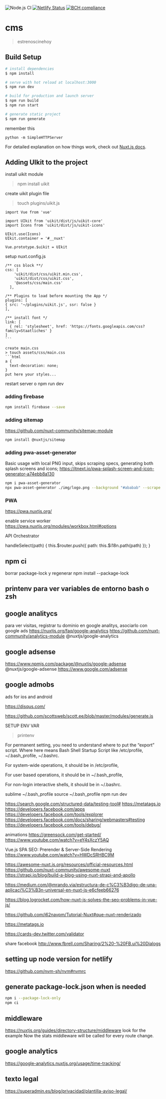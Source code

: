 ![Node.js CI](https://github.com/amartinm7/nuxt-cms/workflows/Node.js%20CI/badge.svg)
[![Netlify Status](https://api.netlify.com/api/v1/badges/c815d4bf-379f-425d-9248-8ca13e0c93a3/deploy-status)](https://app.netlify.com/sites/estrenoscinehoy/deploys)
[![BCH compliance](https://bettercodehub.com/edge/badge/amartinm7/nuxt-cms?branch=master)](https://bettercodehub.com/)

# cms

> estrenoscinehoy

## Build Setup

``` bash
# install dependencies
$ npm install

# serve with hot reload at localhost:3000
$ npm run dev

# build for production and launch server
$ npm run build
$ npm run start

# generate static project
$ npm run generate
```

remember this
````
python -m SimpleHTTPServer
````


For detailed explanation on how things work, check out [Nuxt.js docs](https://nuxtjs.org).


## Adding UIkit to the project

install uikit module
> npm install uikit

create uikit plugin file
> touch plugins/uikit.js
```nodejs
import Vue from 'vue'

import UIkit from 'uikit/dist/js/uikit-core'  
import Icons from 'uikit/dist/js/uikit-icons'

UIkit.use(Icons)  
UIkit.container = '#__nuxt'

Vue.prototype.$uikit = UIkit  
``` 

setup nuxt.config.js
````nodejs
/** css block **/
css: [  
    'uikit/dist/css/uikit.min.css',
    'uikit/dist/css/uikit.css',
    '@assets/css/main.css'
  ],

/** Plugins to load before mounting the App */
plugins: [
{ src: '~/plugins/uikit.js', ssr: false }
],

/** install font */
link: [  
  { rel: 'stylesheet', href: 'https://fonts.googleapis.com/css?family=Staatliches' }
]
```

create main.css 
> touch assets/css/main.css
```html
a {  
  text-decoration: none;
}
put here your styles...
````

restart server o npm run dev


### adding firebase
```bash
npm install firebase --save
```

### adding sitemap
https://github.com/nuxt-community/sitemap-module
```bash
npm install @nuxtjs/sitemap
```

### adding pwa-asset-generator
Basic usage with local PNG input, skips scraping specs, generating both splash screens and icons;
https://itnext.io/pwa-splash-screen-and-icon-generator-a74ebb8a130
```bash
npm i pwa-asset-generator
npx pwa-asset-generator ./img/logo.png --background "#ababab" --scrape false
```

### PWA
https://pwa.nuxtjs.org/

enable service worker
https://pwa.nuxtjs.org/modules/workbox.html#options



API Orchestrator


handleSelect(path) {
      this.$router.push({
        path: this.$i18n.path(path)
      });
    }

## npm ci
borrar package-lock y regenerar
npm install --package-lock


## printenv para ver variables de entorno bash o zsh

## google analitycs
para ver visitas, registrar tu dominio en google analitys, asociarlo con google ads
https://nuxtjs.org/faq/google-analytics
https://github.com/nuxt-community/analytics-module
@nuxtjs/google-analytics

## google adsense
https://www.npmjs.com/package/@nuxtjs/google-adsense
@nuxtjs/google-adsense
https://www.google.com/adsense

## google admobs 
ads for ios and android

https://disqus.com/

https://github.com/scottsweb/scott.ee/blob/master/modules/generate.js





SETUP ENV VAR
> printenv

For permanent setting, you need to understand where to put the “export” script. Where here means Bash Shell Startup Script like /etc/profile, ~/.bash_profile, ~/.bashrc.

For system-wide operations, it should be in /etc/profile,

For user based operations, it should be in ~/.bash_profile,

For non-login interactive shells, it should be in ~/.bashrc.


sublime  ~/.bash_profile
source ~/.bash_profile
npm run dev



https://search.google.com/structured-data/testing-tool#
https://metatags.io
https://developers.facebook.com/apps
https://developers.facebook.com/tools/explorer
https://developers.facebook.com/docs/sharing/webmasters#testing
https://developers.facebook.com/tools/debug/

animations
https://greensock.com/get-started/
https://www.youtube.com/watch?v=eY4sXczY5AQ

Vue.js SPA SEO: Prerender & Server-Side Rendering
https://www.youtube.com/watch?v=HWDcSRHBC9M

https://awesome-nuxt.js.org/resources/official-resources.html
https://github.com/nuxt-community/awesome-nuxt
https://strapi.io/blog/build-a-blog-using-nuxt-strapi-and-apollo

https://medium.com/@mrando.via/estructura-de-c%C3%B3digo-de-una-aplicaci%C3%B3n-universal-en-nuxt-js-e6cfeeb66276

https://blog.logrocket.com/how-nuxt-js-solves-the-seo-problems-in-vue-js/

https://github.com/i62navpm/Tutorial-Nuxt#que-nuxt-renderizado

https://metatags.io


https://cards-dev.twitter.com/validator
<meta property="twitter:card" content="summary">
<meta property="twitter:site" content="simplytestable">
<meta property="twitter:title" content="Title Here">
<meta property="twitter:description" content="Description Here">
<meta property="twitter:creator" content="simplytestable">
<meta property="twitter:image:src" content="http://placehold.it/350x150">        
<meta property="twitter:domain" content="simplytestable.com">


share facebook
http://www.fbrell.com/Sharing/2%20-%20FB.ui%20Dialogs

## setting up node version for netlify
https://github.com/nvm-sh/nvm#nvmrc

## generate package-lock.json when is needed
````bash
npm i --package-lock-only
npm ci
````

## middleware
https://nuxtjs.org/guides/directory-structure/middleware
look for the example Now the stats middleware will be called for every route change.

## google analytics
https://google-analytics.nuxtjs.org/usage/time-tracking/


## texto legal
https://superadmin.es/blog/privacidad/plantilla-aviso-legal/

